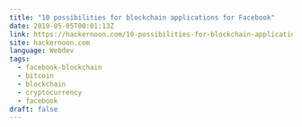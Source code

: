 ```yaml
---
title: "10 possibilities for blockchain applications for Facebook"
date: 2019-05-05T00:01:13Z
link: https://hackernoon.com/10-possibilities-for-blockchain-applications-for-facebook-a9ae7a41f3e5?source=rss----3a8144eabfe3---4
site: hackernoon.com
language: Webdev
tags:
  - facebook-blockchain
  - bitcoin
  - blockchain
  - cryptocurrency
  - facebook
draft: false
---
```


